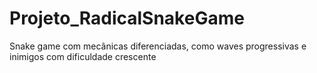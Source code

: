 # Projeto_RadicalSnakeGame
 Snake game com mecânicas diferenciadas, como waves progressivas e inimigos com dificuldade crescente

